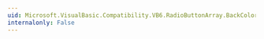 ```yaml
---
uid: Microsoft.VisualBasic.Compatibility.VB6.RadioButtonArray.BackColorChanged
internalonly: False
---
```

